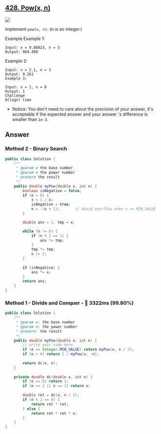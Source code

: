 ## [428. Pow(x, n)](https://www.lintcode.com/problem/powx-n/description?_from=ladder&&fromId=14)

![](https://github.com/weltond/DataStructure/blob/master/medium.PNG)

Implement `pow(x, n)`. (n is an integer.)

Example
Example 1:

```
Input: x = 9.88023, n = 3
Output: 964.498
```

Example 2:

```
Input: x = 2.1, n = 3
Output: 9.261
Example 3:

Input: x = 1, n = 0
Output: 1
Challenge
O(logn) time
```

- Notice: You don't need to care about the precision of your answer, it's acceptable if the expected answer and your answer 's difference is smaller than `1e-3`.

## Answer
### Method 2 - Binary Search 

```java
public class Solution {
    /**
     * @param x the base number
     * @param n the power number
     * @return the result
     */
    public double myPow(double x, int n) {
        boolean isNegative = false;
        if (n < 0) {
            x = 1 / x;
            isNegative = true;
            n = -(n + 1);       // Avoid overflow when n == MIN_VALUE
        }

        double ans = 1, tmp = x;

        while (n != 0) {
            if (n % 2 == 1) {
                ans *= tmp;
            }
            tmp *= tmp;
            n /= 2;
        }
        
        if (isNegative) {
            ans *= x;
        }
        return ans;
    }
}
```

### Method 1 - Divide and Conquer - :rocket: 3322ms (99.80%)

```java
public class Solution {
    /**
     * @param x: the base number
     * @param n: the power number
     * @return: the result
     */
    public double myPow(double x, int n) {
        // write your code here
        if (n == Integer.MIN_VALUE) return myPow(x, n / 2);
        if (n < 0) return 1 / myPow(x, -n);
        
        return dc(x, n);
    }
    
    private double dc(double x, int n) {
        if (n == 0) return 1;
        if (n == 1 || x == 1) return x;
        
        double ret = dc(x, n / 2);
        if (n % 2 == 0) {
            return ret * ret;
        } else {
            return ret * ret * x;
        }
    }
}
```
